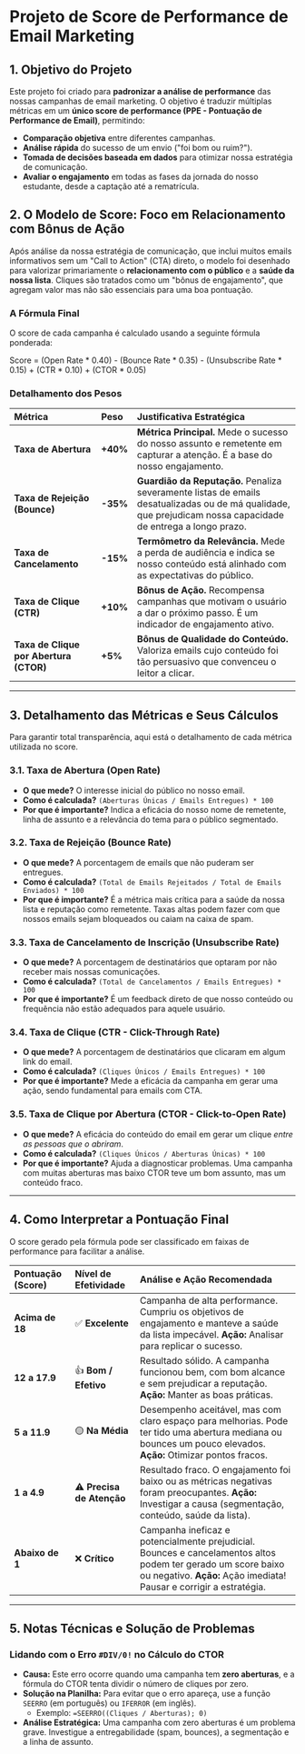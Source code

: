 # Projeto de Score de Performance de Email Marketing

## 1. Objetivo do Projeto

Este projeto foi criado para **padronizar a análise de performance** das nossas campanhas de email marketing. O objetivo é traduzir múltiplas métricas em um **único score de performance (PPE - Pontuação de Performance de Email)**, permitindo:

-   **Comparação objetiva** entre diferentes campanhas.
-   **Análise rápida** do sucesso de um envio ("foi bom ou ruim?").
-   **Tomada de decisões baseada em dados** para otimizar nossa estratégia de comunicação.
-   **Avaliar o engajamento** em todas as fases da jornada do nosso estudante, desde a captação até a rematrícula.

## 2. O Modelo de Score: Foco em Relacionamento com Bônus de Ação

Após análise da nossa estratégia de comunicação, que inclui muitos emails informativos sem um "Call to Action" (CTA) direto, o modelo foi desenhado para valorizar primariamente o **relacionamento com o público** e a **saúde da nossa lista**. Cliques são tratados como um "bônus de engajamento", que agregam valor mas não são essenciais para uma boa pontuação.

### A Fórmula Final

O score de cada campanha é calculado usando a seguinte fórmula ponderada:

Score = (Open Rate * 0.40) - (Bounce Rate * 0.35) - (Unsubscribe Rate * 0.15) + (CTR * 0.10) + (CTOR * 0.05)


### Detalhamento dos Pesos

| Métrica                      | Peso   | Justificativa Estratégica                                                                                                                              |
| :--------------------------- | :----- | :----------------------------------------------------------------------------------------------------------------------------------------------------- |
| **Taxa de Abertura**         | **+40%** | **Métrica Principal.** Mede o sucesso do nosso assunto e remetente em capturar a atenção. É a base do nosso engajamento.                                 |
| **Taxa de Rejeição (Bounce)**| **-35%** | **Guardião da Reputação.** Penaliza severamente listas de emails desatualizadas ou de má qualidade, que prejudicam nossa capacidade de entrega a longo prazo. |
| **Taxa de Cancelamento**     | **-15%** | **Termômetro da Relevância.** Mede a perda de audiência e indica se nosso conteúdo está alinhado com as expectativas do público.                         |
| **Taxa de Clique (CTR)**     | **+10%** | **Bônus de Ação.** Recompensa campanhas que motivam o usuário a dar o próximo passo. É um indicador de engajamento ativo.                                |
| **Taxa de Clique por Abertura (CTOR)**| **+5%** | **Bônus de Qualidade do Conteúdo.** Valoriza emails cujo conteúdo foi tão persuasivo que convenceu o leitor a clicar.                                    |

---

## 3. Detalhamento das Métricas e Seus Cálculos

Para garantir total transparência, aqui está o detalhamento de cada métrica utilizada no score.

### 3.1. Taxa de Abertura (Open Rate)
-   **O que mede?** O interesse inicial do público no nosso email.
-   **Como é calculada?** `(Aberturas Únicas / Emails Entregues) * 100`
-   **Por que é importante?** Indica a eficácia do nosso nome de remetente, linha de assunto e a relevância do tema para o público segmentado.

### 3.2. Taxa de Rejeição (Bounce Rate)
-   **O que mede?** A porcentagem de emails que não puderam ser entregues.
-   **Como é calculada?** `(Total de Emails Rejeitados / Total de Emails Enviados) * 100`
-   **Por que é importante?** É a métrica mais crítica para a saúde da nossa lista e reputação como remetente. Taxas altas podem fazer com que nossos emails sejam bloqueados ou caiam na caixa de spam.

### 3.3. Taxa de Cancelamento de Inscrição (Unsubscribe Rate)
-   **O que mede?** A porcentagem de destinatários que optaram por não receber mais nossas comunicações.
-   **Como é calculada?** `(Total de Cancelamentos / Emails Entregues) * 100`
-   **Por que é importante?** É um feedback direto de que nosso conteúdo ou frequência não estão adequados para aquele usuário.

### 3.4. Taxa de Clique (CTR - Click-Through Rate)
-   **O que mede?** A porcentagem de destinatários que clicaram em algum link do email.
-   **Como é calculada?** `(Cliques Únicos / Emails Entregues) * 100`
-   **Por que é importante?** Mede a eficácia da campanha em gerar uma ação, sendo fundamental para emails com CTA.

### 3.5. Taxa de Clique por Abertura (CTOR - Click-to-Open Rate)
-   **O que mede?** A eficácia do conteúdo do email em gerar um clique *entre as pessoas que o abriram*.
-   **Como é calculada?** `(Cliques Únicos / Aberturas Únicas) * 100`
-   **Por que é importante?** Ajuda a diagnosticar problemas. Uma campanha com muitas aberturas mas baixo CTOR teve um bom assunto, mas um conteúdo fraco.

---

## 4. Como Interpretar a Pontuação Final

O score gerado pela fórmula pode ser classificado em faixas de performance para facilitar a análise.

| Pontuação (Score) | Nível de Efetividade | Análise e Ação Recomendada                                                                                                                          |
| :---------------- | :------------------- | :--------------------------------------------------------------------------------------------------------------------------------------------------- |
| **Acima de 18**   | ✅ **Excelente**     | Campanha de alta performance. Cumpriu os objetivos de engajamento e manteve a saúde da lista impecável. **Ação:** Analisar para replicar o sucesso.      |
| **12 a 17.9**     | 👍 **Bom / Efetivo** | Resultado sólido. A campanha funcionou bem, com bom alcance e sem prejudicar a reputação. **Ação:** Manter as boas práticas.                             |
| **5 a 11.9**      | 🟡 **Na Média**      | Desempenho aceitável, mas com claro espaço para melhorias. Pode ter tido uma abertura mediana ou bounces um pouco elevados. **Ação:** Otimizar pontos fracos. |
| **1 a 4.9**       | ⚠️ **Precisa de Atenção**| Resultado fraco. O engajamento foi baixo ou as métricas negativas foram preocupantes. **Ação:** Investigar a causa (segmentação, conteúdo, saúde da lista). |
| **Abaixo de 1**   | ❌ **Crítico**        | Campanha ineficaz e potencialmente prejudicial. Bounces e cancelamentos altos podem ter gerado um score baixo ou negativo. **Ação:** Ação imediata! Pausar e corrigir a estratégia. |

---

## 5. Notas Técnicas e Solução de Problemas

### Lidando com o Erro `#DIV/0!` no Cálculo do CTOR
-   **Causa:** Este erro ocorre quando uma campanha tem **zero aberturas**, e a fórmula do CTOR tenta dividir o número de cliques por zero.
-   **Solução na Planilha:** Para evitar que o erro apareça, use a função `SEERRO` (em português) ou `IFERROR` (em inglês).
    -   Exemplo: `=SEERRO((Cliques / Aberturas); 0)`
-   **Análise Estratégica:** Uma campanha com zero aberturas é um problema grave. Investigue a entregabilidade (spam, bounces), a segmentação e a linha de assunto.

